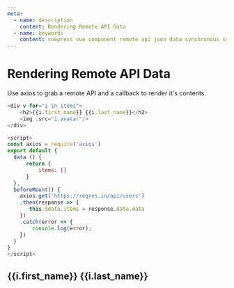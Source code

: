 ```yaml
---
meta:
  - name: description
    content: Rendering Remote API Data
  - name: keywords
    content: vuepress vue component remote api json data synchronous synchronously
---
```

# Rendering Remote API Data

Use axios to grab a remote API and a callback to render it's contents.
```js
<div v-for="i in items">
    <h2>{{i.first_name}} {{i.last_name}}</h2>
    <img :src="i.avatar"/>
</div>

<script>
const axios = require('axios')
export default {
  data () {
      return {
          items: []
      }
  },
  beforeMount() {
    axios.get('https://reqres.in/api/users')
    .then(response => {
       this.$data.items = response.data.data
    })
    .catch(error => {
        console.log(error);
    })
  }
}
</script>

```
<div v-for="i in items">
    <h2>{{i.first_name}} {{i.last_name}}</h2>
    <img :src="i.avatar"/>
</div>

<script>
const axios = require('axios')
export default {
  data () {
      return {
          items: []
      }
  },
  beforeMount() {
    axios.get('https://reqres.in/api/users')
    .then(response => {
       this.$data.items = response.data.data
    })
    .catch(error => {
        console.log(error);
    })
  }
}
</script>

